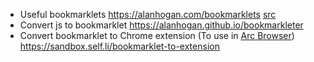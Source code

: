 - Useful bookmarklets https://alanhogan.com/bookmarklets [src](https://github.com/alanhogan/bookmarklets)
- Convert js to bookmarklet https://alanhogan.github.io/bookmarkleter
- Convert bookmarklet to Chrome extension (To use in [Arc Browser](Why%20I%20use%20Arc%20Browser.md)) https://sandbox.self.li/bookmarklet-to-extension